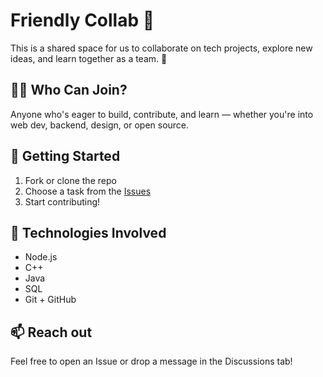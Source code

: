 # Friendly Collab 🤝

This is a shared space for us to collaborate on tech projects, explore new ideas, and learn together as a team. 🚀

## 👨‍💻 Who Can Join?
Anyone who's eager to build, contribute, and learn — whether you're into web dev, backend, design, or open source.

## 🔧 Getting Started
1. Fork or clone the repo
2. Choose a task from the [Issues](https://github.com/friendly-org/your-repo-name/issues)
3. Start contributing!

## 📌 Technologies Involved
- Node.js
- C++
- Java
- SQL
- Git + GitHub

## 📫 Reach out
Feel free to open an Issue or drop a message in the Discussions tab!
